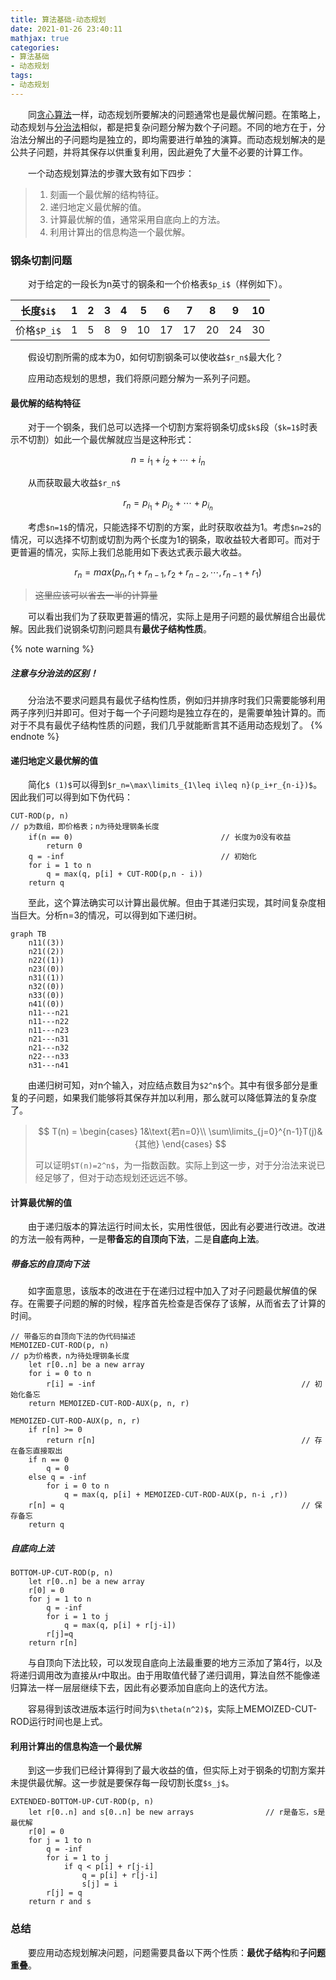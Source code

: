 ```yaml
---
title: 算法基础-动态规划
date: 2021-01-26 23:40:11
mathjax: true
categories:
- 算法基础
- 动态规划
tags:
- 动态规划
---
```


&emsp;&emsp;同[贪心算法](/2021/01/22/suan-fa-ji-chu-tan-xin-suan-fa/)一样，动态规划所要解决的问题通常也是最优解问题。在策略上，动态规划与[分治法](/2021/01/25/suan-fa-ji-chu-fen-zhi-fa/)相似，都是把复杂问题分解为数个子问题。不同的地方在于，分治法分解出的子问题均是独立的，即均需要进行单独的演算。而动态规划解决的是公共子问题，并将其保存以供重复利用，因此避免了大量不必要的计算工作。

<!-- more -->

&emsp;&emsp;一个动态规划算法的步骤大致有如下四步：

> 1. 刻画一个最优解的结构特征。
> 2. 递归地定义最优解的值。
> 3. 计算最优解的值，通常采用自底向上的方法。
> 4. 利用计算出的信息构造一个最优解。

### 钢条切割问题

&emsp;&emsp;对于给定的一段长为n英寸的钢条和一个价格表`$p_i$`（样例如下）。

| 长度`$i$`   | 1 | 2 | 3 | 4 | 5  | 6  | 7  | 8  | 9  | 10 |
|-------------|---|---|---|---|----|----|----|----|----|----|
| 价格`$P_i$` | 1 | 5 | 8 | 9 | 10 | 17 | 17 | 20 | 24 | 30 |

&emsp;&emsp;假设切割所需的成本为0，如何切割钢条可以使收益`$r_n$`最大化？

&emsp;&emsp;应用动态规划的思想，我们将原问题分解为一系列子问题。

#### 最优解的结构特征

&emsp;&emsp;对于一个钢条，我们总可以选择一个切割方案将钢条切成`$k$`段（`$k=1$`时表示不切割）如此一个最优解就应当是这种形式：

$$n=i_1+i_2+\cdots+i_n$$

&emsp;&emsp;从而获取最大收益`$r_n$`

$$r_n=p_{i_1}+p_{i_2}+\cdots+p_{i_n}$$

&emsp;&emsp;考虑`$n=1$`的情况，只能选择不切割的方案，此时获取收益为1。考虑`$n=2$`的情况，可以选择不切割或切割为两个长度为1的钢条，取收益较大者即可。而对于更普遍的情况，实际上我们总能用如下表达式表示最大收益。

$$r_n=max(p_n,r_1+r_{n-1},r_2+r_{n-2},\cdots,r_{n-1}+r_1)\tag{1}$$

> ~~这里应该可以省去一半的计算量~~

&emsp;&emsp;可以看出我们为了获取更普遍的情况，实际上是用子问题的最优解组合出最优解。因此我们说钢条切割问题具有**最优子结构性质**。

{% note warning %}
##### 注意与分治法的区别！
&emsp;&emsp;分治法不要求问题具有最优子结构性质，例如归并排序时我们只需要能够利用两子序列归并即可。但对于每一个子问题均是独立存在的，是需要单独计算的。而对于不具有最优子结构性质的问题，我们几乎就能断言其不适用动态规划了。
{% endnote %}

#### 递归地定义最优解的值

&emsp;&emsp;简化`$ (1)$`可以得到`$r_n=\max\limits_{1\leq i\leq n}(p_i+r_{n-i})$`。因此我们可以得到如下伪代码：

```
CUT-ROD(p, n)
// p为数组，即价格表；n为待处理钢条长度
    if(n == 0)                                 // 长度为0没有收益
        return 0
    q = -inf                                   // 初始化
    for i = 1 to n
        q = max(q, p[i] + CUT-ROD(p,n - i))
    return q
```

&emsp;&emsp;至此，这个算法确实可以计算出最优解。但由于其递归实现，其时间复杂度相当巨大。分析n=3的情况，可以得到如下递归树。

```mermaid
graph TB
    n11((3))
    n21((2))
    n22((1))
    n23((0))
    n31((1))
    n32((0))
    n33((0))
    n41((0))
    n11---n21
    n11---n22
    n11---n23
    n21---n31
    n21---n32
    n22---n33
    n31---n41
```

&emsp;&emsp;由递归树可知，对n个输入，对应结点数目为`$2^n$`个。其中有很多部分是重复的子问题，如果我们能够将其保存并加以利用，那么就可以降低算法的复杂度了。

> $$
> T(n) =
> \begin{cases}
> 1&\text{若n=0}\\
> \sum\limits_{j=0}^{n-1}T(j)&{其他}
> \end{cases}
> $$
>
> 可以证明`$T(n)=2^n$`，为一指数函数。实际上到这一步，对于分治法来说已经足够了，但对于动态规划还远远不够。

#### 计算最优解的值

&emsp;&emsp;由于递归版本的算法运行时间太长，实用性很低，因此有必要进行改进。改进的方法一般有两种，一是**带备忘的自顶向下法**，二是**自底向上法**。

##### 带备忘的自顶向下法

&emsp;&emsp;如字面意思，该版本的改进在于在递归过程中加入了对子问题最优解值的保存。在需要子问题的解的时候，程序首先检查是否保存了该解，从而省去了计算的时间。

```
// 带备忘的自顶向下法的伪代码描述
MEMOIZED-CUT-ROD(p, n)
// p为价格表，n为待处理钢条长度
    let r[0..n] be a new array
    for i = 0 to n
        r[i] = -inf                                              // 初始化备忘
    return MEMOIZED-CUT-ROD-AUX(p, n, r)

MEMOIZED-CUT-ROD-AUX(p, n, r)
    if r[n] >= 0
        return r[n]                                              // 存在备忘直接取出
    if n == 0
        q = 0
    else q = -inf
        for i = 0 to n
            q = max(q, p[i] + MEMOIZED-CUT-ROD-AUX(p, n-i ,r))
    r[n] = q                                                     // 保存备忘
    return q
```

##### 自底向上法

```
BOTTOM-UP-CUT-ROD(p, n)
    let r[0..n] be a new array
    r[0] = 0
    for j = 1 to n
        q = -inf
        for i = 1 to j
            q = max(q, p[i] + r[j-i])
        r[j]=q
    return r[n]
```
&emsp;&emsp;与自顶向下法比较，可以发现自底向上法最重要的地方三添加了第4行，以及将递归调用改为直接从r中取出。由于用取值代替了递归调用，算法自然不能像递归算法一样一层层继续下去，因此有必要添加自底向上的迭代方法。

&emsp;&emsp;容易得到该改进版本运行时间为`$\theta(n^2)$`，实际上MEMOIZED-CUT-ROD运行时间也是上式。

#### 利用计算出的信息构造一个最优解

&emsp;&emsp;到这一步我们已经计算得到了最大收益的值，但实际上对于钢条的切割方案并未提供最优解。这一步就是要保存每一段切割长度`$s_j$`。

```
EXTENDED-BOTTOM-UP-CUT-ROD(p, n)
    let r[0..n] and s[0..n] be new arrays                // r是备忘，s是最优解
    r[0] = 0
    for j = 1 to n
        q = -inf
        for i = 1 to j
            if q < p[i] + r[j-i]
                q = p[i] + r[j-i]
                s[j] = i
        r[j] = q
    return r and s
```

### 总结

&emsp;&emsp;要应用动态规划解决问题，问题需要具备以下两个性质：**最优子结构**和**子问题重叠**。

